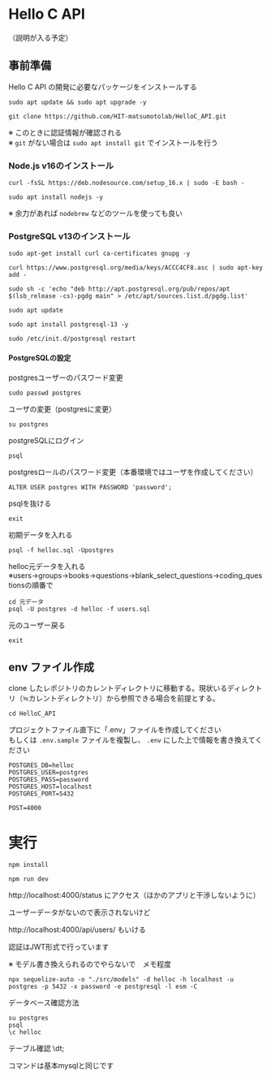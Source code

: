 # Hello C API

（説明が入る予定）

## 事前準備

Hello C API の開発に必要なパッケージをインストールする

```
sudo apt update && sudo apt upgrade -y
```

```
git clone https://github.com/HIT-matsumotolab/HelloC_API.git
```

※ このときに認証情報が確認される  
※ `git` がない場合は `sudo apt install git` でインストールを行う

### Node.js v16のインストール 

```
curl -fsSL https://deb.nodesource.com/setup_16.x | sudo -E bash -
```

```
sudo apt install nodejs -y
```

※ 余力があれば `nodebrew` などのツールを使っても良い

### PostgreSQL v13のインストール
```
sudo apt-get install curl ca-certificates gnupg -y
```

```
curl https://www.postgresql.org/media/keys/ACCC4CF8.asc | sudo apt-key add -
```
```
sudo sh -c 'echo "deb http://apt.postgresql.org/pub/repos/apt $(lsb_release -cs)-pgdg main" > /etc/apt/sources.list.d/pgdg.list'
```
```
sudo apt update
```
```
sudo apt install postgresql-13 -y
```
```
sudo /etc/init.d/postgresql restart
```

#### PostgreSQLの設定

postgresユーザーのパスワード変更
```
sudo passwd postgres
```
ユーザの変更（postgresに変更）
```
su postgres
```
postgreSQLにログイン
```
psql 
```
postgresロールのパスワード変更（本番環境ではユーザを作成してください）
```
ALTER USER postgres WITH PASSWORD 'password';
```
psqlを抜ける
```
exit
```
初期データを入れる
```
psql -f helloc.sql -Upostgres
```
helloc元データを入れる
※users→groups→books→questions→blank_select_questions→coding_questionsの順番で
```
cd 元データ
psql -U postgres -d helloc -f users.sql
```

元のユーザー戻る
```
exit
```

## env ファイル作成

clone したレポジトリのカレントディレクトリに移動する。現状いるディレクトリ（≒カレントディレクトリ）から参照できる場合を前提とする。

```
cd HelloC_API
```


プロジェクトファイル直下に「.env」ファイルを作成してください  
もしくは `.env.sample` ファイルを複製し、 `.env` にした上で情報を書き換えてください
```
POSTGRES_DB=helloc
POSTGRES_USER=postgres
POSTGRES_PASS=password
POSTGRES_HOST=localhost
POSTGRES_PORT=5432

POST=4000
```

# 実行
```
npm install
```

```
npm run dev
```

http://localhost:4000/status
にアクセス（ほかのアプリと干渉しないように）

ユーザーデータがないので表示されないけど

http://localhost:4000/api/users/
もいける

認証はJWT形式で行っています

※ モデル書き換えられるのでやらないで　メモ程度
```
npx sequelize-auto -o "./src/models" -d helloc -h localhost -u postgres -p 5432 -x password -e postgresql -l esm -C
```

データベース確認方法
```
su postgres
psql
\c helloc
```
テーブル確認
\dt;

コマンドは基本mysqlと同じです
